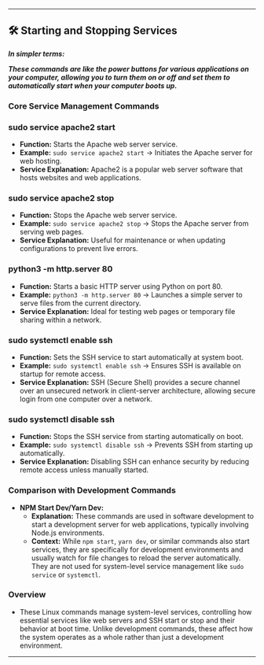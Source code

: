 ---

## 🛠 Starting and Stopping Services

***In simpler terms:***

***These commands are like the power buttons for various applications on your computer, allowing you to turn them on or off and set them to automatically start when your computer boots up.***

### **Core Service Management Commands**

### **sudo service apache2 start**

- **Function:** Starts the Apache web server service.
- **Example:** `sudo service apache2 start` → Initiates the Apache server for web hosting.
- **Service Explanation:** Apache2 is a popular web server software that hosts websites and web applications.

### **sudo service apache2 stop**

- **Function:** Stops the Apache web server service.
- **Example:** `sudo service apache2 stop` → Stops the Apache server from serving web pages.
- **Service Explanation:** Useful for maintenance or when updating configurations to prevent live errors.

### **python3 -m http.server 80**

- **Function:** Starts a basic HTTP server using Python on port 80.
- **Example:** `python3 -m http.server 80` → Launches a simple server to serve files from the current directory.
- **Service Explanation:** Ideal for testing web pages or temporary file sharing within a network.

### **sudo systemctl enable ssh**

- **Function:** Sets the SSH service to start automatically at system boot.
- **Example:** `sudo systemctl enable ssh` → Ensures SSH is available on startup for remote access.
- **Service Explanation:** SSH (Secure Shell) provides a secure channel over an unsecured network in client-server architecture, allowing secure login from one computer over a network.

### **sudo systemctl disable ssh**

- **Function:** Stops the SSH service from starting automatically on boot.
- **Example:** `sudo systemctl disable ssh` → Prevents SSH from starting up automatically.
- **Service Explanation:** Disabling SSH can enhance security by reducing remote access unless manually started.

### **Comparison with Development Commands**

- **NPM Start Dev/Yarn Dev:**
    - **Explanation:** These commands are used in software development to start a development server for web applications, typically involving Node.js environments.
    - **Context:** While `npm start`, `yarn dev`, or similar commands also start services, they are specifically for development environments and usually watch for file changes to reload the server automatically. They are not used for system-level service management like `sudo service` or `systemctl`.

### **Overview**

- These Linux commands manage system-level services, controlling how essential services like web servers and SSH start or stop and their behavior at boot time. Unlike development commands, these affect how the system operates as a whole rather than just a development environment.

---